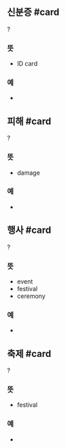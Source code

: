 ## 신분증 #card
?
### 뜻
- ID card
### 예
-
<!--SR:!2024-08-10,4,270-->

## 피해 #card
?
### 뜻
- damage
### 예
-

## 행사 #card
?
### 뜻
- event
- festival
- ceremony
### 예
-
<!--SR:!2024-08-07,1,230-->

## 축제 #card
?
### 뜻
- festival
### 예
-
